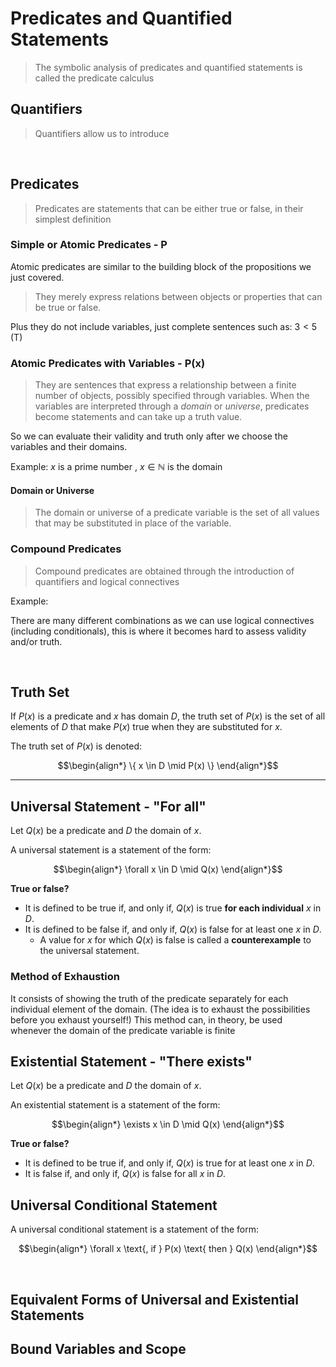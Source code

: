 # Predicates and Quantified Statements 
> The symbolic analysis of predicates and quantified statements is called the predicate calculus

## Quantifiers
> Quantifiers allow us to introduce 


<br>

## Predicates
> Predicates are statements that can be either true or false, in their simplest definition

### Simple or Atomic Predicates - P
Atomic predicates are similar to the building block of the propositions we just
covered. 

> They merely express relations between objects or properties that can be true or false.

Plus they do not include variables, just complete sentences such as: $3 < 5$ (T)

### Atomic Predicates with Variables - P(x)
> They are sentences that express a relationship between a finite number of objects, possibly specified through variables.
> When the variables are interpreted through a *domain* or *universe*, predicates become statements and can take up a truth value.

So we can evaluate their validity and truth only after we choose the variables and their domains. 

Example: $x \text{ is a prime number }$, $x \in \mathbb{N}$ is the domain

#### Domain or Universe
> The domain or universe of a predicate variable is the set of all values that may be 
> substituted in place of the variable.

### Compound Predicates 
> Compound predicates are obtained through the introduction of quantifiers and logical connectives


Example: 

There are many different combinations as we can use logical connectives (including conditionals), this 
is where it becomes hard to assess validity and/or truth.

<br>

## Truth Set 
If $P(x)$ is a predicate and $x$ has domain $D$, the truth set of $P(x)$ is the 
set of all elements of $D$ that make $P(x)$ true when they are substituted for $x$. 

The truth set of $P(x)$ is denoted:

```math
\begin{align*}
    \{ x \in D \mid P(x) \}
\end{align*}
```

---

## Universal Statement - "For all"
Let $Q(x)$ be a predicate and $D$ the domain of $x$. 

A universal statement is a statement of the form:

```math 
\begin{align*}
    \forall x \in D \mid Q(x)
\end{align*}
```

**True or false?**
* It is defined to be true if, and only if, $Q(x)$ is true **for each individual** $x$ in $D$. 
* It is defined to be false if, and only if, $Q(x)$ is false for at least one $x$ in $D$. 
  * A value for $x$ for which $Q(x)$ is false is called a **counterexample** to the universal statement.

### Method of Exhaustion
It consists of showing the truth of the predicate separately for each individual element of the domain. (The idea is to exhaust the possibilities before you exhaust yourself!) This method can, in theory, be used whenever the domain of the predicate variable is finite

## Existential Statement - "There exists" 
Let $Q(x)$ be a predicate and $D$ the domain of $x$. 

An existential statement is a statement of the form:

```math 
\begin{align*}
    \exists x \in D \mid Q(x)
\end{align*}
```

**True or false?**
* It is defined to be true if, and only if, $Q(x)$ is true for at least one $x$ in $D$. 
* It is false if, and only if, $Q(x)$ is false for all $x$ in $D$.


## Universal Conditional Statement

A universal conditional statement is a statement of the form:

```math 
\begin{align*}
    \forall x \text{, if } P(x)  \text{ then } Q(x)
\end{align*}
```

<br>

## Equivalent Forms of Universal and Existential Statements


## Bound Variables and Scope